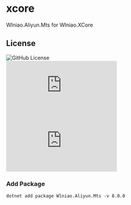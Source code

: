 # xcore
Wlniao.Aliyun.Mts for Wlniao.XCore

## License
![GitHub License](https://img.shields.io/github/license/wlniao/xcore)  
![Package Version](https://img.shields.io/nuget/v/Wlniao.Aliyun.Mts) 
![Pull Count](https://img.shields.io/nuget/dt/Wlniao.Aliyun.Mts) 

### Add Package
```
dotnet add package Wlniao.Aliyun.Mts -v 8.0.0